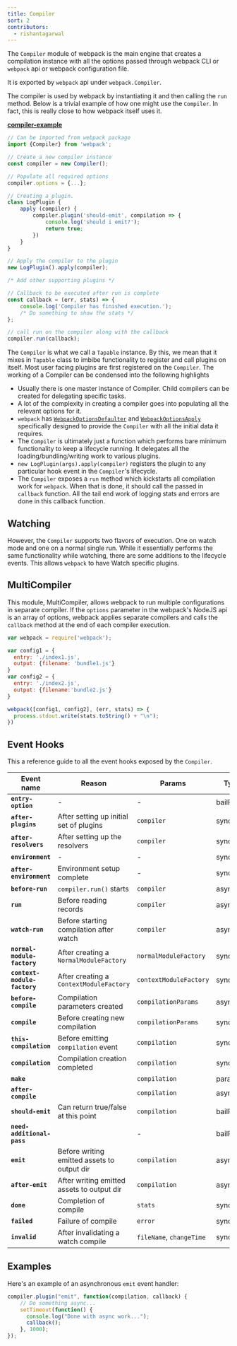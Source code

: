 ```yaml
---
title: Compiler
sort: 2
contributors:
  - rishantagarwal
---
```


The `Compiler` module of webpack is the main engine that creates a compilation instance with all the options passed through webpack CLI or `webpack` api or webpack configuration file.

It is exported by `webpack` api under `webpack.Compiler`.

The compiler is used by webpack by instantiating it and then calling the `run` method. Below is a trivial example of how one might use the `Compiler`. In fact, this is really close to how webpack itself uses it.

[__compiler-example__](https://github.com/pksjce/webpack-internal-examples/tree/master/compiler-example)

```javascript
// Can be imported from webpack package
import {Compiler} from 'webpack';

// Create a new compiler instance
const compiler = new Compiler();

// Populate all required options
compiler.options = {...};

// Creating a plugin.
class LogPlugin {
    apply (compiler) {
        compiler.plugin('should-emit', compilation => {
            console.log('should i emit?');
            return true;
        })
    }
}

// Apply the compiler to the plugin
new LogPlugin().apply(compiler);

/* Add other supporting plugins */

// Callback to be executed after run is complete
const callback = (err, stats) => {
    console.log('Compiler has finished execution.');
    /* Do something to show the stats */
};

// call run on the compiler along with the callback
compiler.run(callback);
```

The `Compiler` is what we call a `Tapable` instance. By this, we mean that it mixes in `Tapable` class to imbibe functionality to register and call plugins on itself.
Most user facing plugins are first registered on the `Compiler`.
The working of a Compiler can be condensed into the following highlights
 - Usually there is one master instance of Compiler. Child compilers can be created for delegating specific tasks.
 - A lot of the complexity in creating a compiler goes into populating all the relevant options for it.
 - `webpack` has [`WebpackOptionsDefaulter`](https://github.com/webpack/webpack/blob/master/lib/WebpackOptionsDefaulter.js) and [`WebpackOptionsApply`](https://github.com/webpack/webpack/blob/master/lib/WebpackOptionsApply.js) specifically designed to provide the `Compiler` with all the initial data it requires.
 - The `Compiler` is ultimately just a function which performs bare minimum functionality to keep a lifecycle running. It delegates all the loading/bundling/writing work to various plugins.
 - `new LogPlugin(args).apply(compiler)` registers the plugin to any particular hook event in the `Compiler`'s lifecycle.
 - The `Compiler` exposes a `run` method which kickstarts all compilation work for `webpack`. When that is done, it should call the passed in `callback` function. All the tail end work of logging stats and errors are done in this callback function.


## Watching

However, the `Compiler` supports two flavors of execution. One on watch mode and one on a normal single run.
While it essentially performs the same functionality while watching, there are some additions to the lifecycle events. This allows `webpack` to have Watch specific plugins.


## MultiCompiler

This module, MultiCompiler, allows webpack to run multiple configurations in separate compiler.
If the `options` parameter in the webpack's NodeJS api is an array of options, webpack applies separate compilers and calls the `callback` method at the end of each compiler execution.

```javascript
var webpack = require('webpack');

var config1 = {
  entry: './index1.js',
  output: {filename: 'bundle1.js'}
}
var config2 = {
  entry: './index2.js',
  output: {filename:'bundle2.js'}
}

webpack([config1, config2], (err, stats) => {
  process.stdout.write(stats.toString() + "\n");
})
```


## Event Hooks

This a reference guide to all the event hooks exposed by the `Compiler`.

| Event name                 | Reason                              | Params               | Type       |
|----------------------------|-------------------------------------|----------------------|------------|
| __`entry-option`__         |                  -                  |           -          | bailResult |
| __`after-plugins`__        | After setting up initial set of plugins | `compiler`       | sync       |
| __`after-resolvers`__      | After setting up the resolvers      | `compiler`           | sync       |
| __`environment`__          |                  -                  |           -          | sync       |
| __`after-environment`__    | Environment setup complete          |           -          | sync       |
| __`before-run`__           | `compiler.run()` starts             | `compiler`           | async      |
| __`run`__                  | Before reading records              | `compiler`           | async      |
| __`watch-run`__            | Before starting compilation after watch | `compiler`           | async      |
| __`normal-module-factory`__ | After creating a `NormalModuleFactory` | `normalModuleFactory`| sync      |
| __`context-module-factory`__ | After creating a `ContextModuleFactory` | `contextModuleFactory`| sync      |
| __`before-compile`__       | Compilation parameters created      | `compilationParams`  | async      |
| __`compile`__              | Before creating new compilation     | `compilationParams`  | sync       |
| __`this-compilation`__     | Before emitting `compilation` event | `compilation`        | sync       |
| __`compilation`__          | Compilation creation completed      | `compilation`        | sync       |
| __`make`__                 |                                     | `compilation`        | parallel   |
| __`after-compile`__        |                                     | `compilation`        | async      |
| __`should-emit`__          | Can return true/false at this point | `compilation`        | bailResult |
| __`need-additional-pass`__ |                                     |           -          | bailResult |
| __`emit`__                 | Before writing emitted assets to output dir | `compilation` | async      |
| __`after-emit`__           | After writing emitted assets to output dir | `compilation` | async      |
| __`done`__                 | Completion of compile               | `stats`              | sync       |
| __`failed`__               | Failure of compile                  | `error`              | sync       |
| __`invalid`__              | After invalidating a watch compile  | `fileName`, `changeTime` | sync       |


## Examples

Here's an example of an asynchronous `emit` event handler:

```javascript
compiler.plugin("emit", function(compilation, callback) {
    // Do something async...
    setTimeout(function() {
      console.log("Done with async work...");
      callback();
    }, 1000);
});
```
